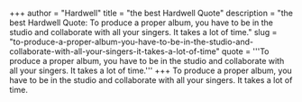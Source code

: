 +++
author = "Hardwell"
title = "the best Hardwell Quote"
description = "the best Hardwell Quote: To produce a proper album, you have to be in the studio and collaborate with all your singers. It takes a lot of time."
slug = "to-produce-a-proper-album-you-have-to-be-in-the-studio-and-collaborate-with-all-your-singers-it-takes-a-lot-of-time"
quote = '''To produce a proper album, you have to be in the studio and collaborate with all your singers. It takes a lot of time.'''
+++
To produce a proper album, you have to be in the studio and collaborate with all your singers. It takes a lot of time.
